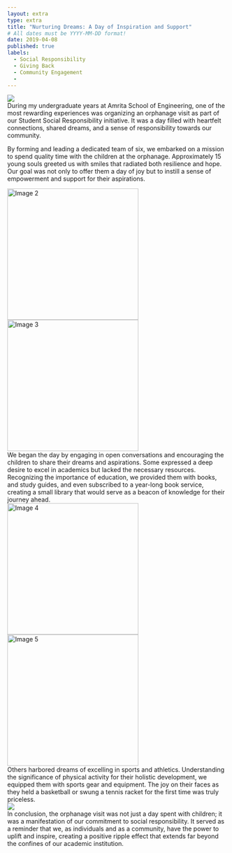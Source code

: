 ```yaml
---
layout: extra
type: extra
title: "Nurturing Dreams: A Day of Inspiration and Support"
# All dates must be YYYY-MM-DD format!
date: 2019-04-08
published: true
labels:
  - Social Responsibility
  - Giving Back
  - Community Engagement
  - 
---
```


<img class="img-fluid" src="../img/1.JPG">

<div class="row">
  <div class="col-md-6">
    During my undergraduate years at Amrita School of Engineering, one of the most rewarding experiences was organizing an orphanage visit as part of our Student Social Responsibility initiative. It was a day filled with heartfelt connections, shared dreams, and a sense of responsibility towards our community.

  By forming and leading a dedicated team of six, we embarked on a mission to spend quality time with the children at the orphanage. Approximately 15 young souls greeted us with smiles that radiated both resilience and hope. Our goal was not only to offer them a day of joy but to instill a sense of empowerment and support for their aspirations.
  </div>
</div>

<div class="row">
  <div class="col-md-6">
    <img width="300" class="rounded float-start pe-4" src="../img/2.JPG" alt="Image 2">
    <img width="300" class="rounded float-start pe-4" src="../img/3.JPG" alt="Image 3">
  </div>
  
  <div class="col-md-6">
    We began the day by engaging in open conversations and encouraging the children to share their dreams and aspirations. Some expressed a deep desire to excel in academics but lacked the necessary resources. Recognizing the importance of education, we provided them with books, and study guides, and even subscribed to a year-long book service, creating a small library that would serve as a beacon of knowledge for their journey ahead.
  </div>
</div>

<div class="row">
  <div class="col-md-6">
    <img width="300" class="rounded float-start pe-4" src="../img/4.JPG" alt="Image 4">
    <img width="300" class="rounded float-start pe-4" src="../img/5.JPG" alt="Image 5">
  </div>
  
  <div class="col-md-6">
    Others harbored dreams of excelling in sports and athletics. Understanding the significance of physical activity for their holistic development, we equipped them with sports gear and equipment. The joy on their faces as they held a basketball or swung a tennis racket for the first time was truly priceless.
  </div>
</div>

<!-- Continue the same pattern for the remaining sections -->
<img class="img-fluid" src="../img/8.JPG">

<div class="row">
  <div class="col-md-6">
    In conclusion, the orphanage visit was not just a day spent with children; it was a manifestation of our commitment to social responsibility. It served as a reminder that we, as individuals and as a community, have the power to uplift and inspire, creating a positive ripple effect that extends far beyond the confines of our academic institution.
  </div>
</div>
